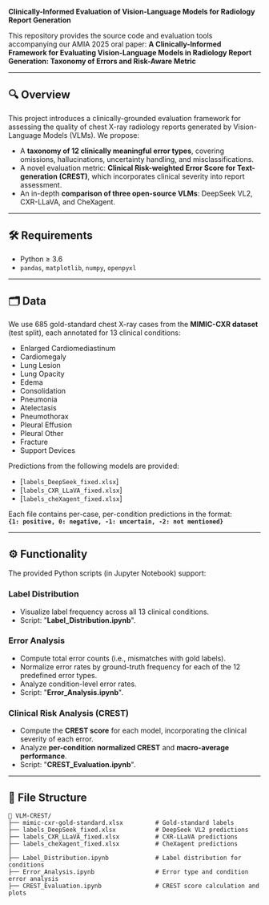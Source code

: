 **Clinically-Informed Evaluation of Vision-Language Models for Radiology Report Generation**

This repository provides the source code and evaluation tools accompanying our AMIA 2025 oral paper: **A Clinically-Informed Framework for Evaluating Vision-Language Models in Radiology Report Generation: Taxonomy of Errors and Risk-Aware Metric**

---

## 🔍 Overview

This project introduces a clinically-grounded evaluation framework for assessing the quality of chest X-ray radiology reports generated by Vision-Language Models (VLMs). We propose:

- A **taxonomy of 12 clinically meaningful error types**, covering omissions, hallucinations, uncertainty handling, and misclassifications.
- A novel evaluation metric: **Clinical Risk-weighted Error Score for Text-generation (CREST)**, which incorporates clinical severity into report assessment.
- An in-depth **comparison of three open-source VLMs**: DeepSeek VL2, CXR-LLaVA, and CheXagent.

---
## 🛠 Requirements

- Python ≥ 3.6
- `pandas`, `matplotlib`, `numpy`, `openpyxl`

---

## 🗂 Data

We use 685 gold-standard chest X-ray cases from the **MIMIC-CXR dataset** (test split), each annotated for 13 clinical conditions:

- Enlarged Cardiomediastinum
- Cardiomegaly
- Lung Lesion
- Lung Opacity
- Edema
- Consolidation
- Pneumonia
- Atelectasis
- Pneumothorax
- Pleural Effusion
- Pleural Other
- Fracture
- Support Devices

Predictions from the following models are provided:
- [`labels_DeepSeek_fixed.xlsx`]
- [`labels_CXR_LLaVA_fixed.xlsx`]
- [`labels_cheXagent_fixed.xlsx`]

Each file contains per-case, per-condition predictions in the format:  
**`{1: positive, 0: negative, -1: uncertain, -2: not mentioned}`**

---

## ⚙️ Functionality

The provided Python scripts (in Jupyter Notebook) support:
### Label Distribution
- Visualize label frequency across all 13 clinical conditions.
- Script: "**Label_Distribution.ipynb**".
### Error Analysis
- Compute total error counts (i.e., mismatches with gold labels).
- Normalize error rates by ground-truth frequency for each of the 12 predefined error types.
- Analyze condition-level error rates.
- Script: "**Error_Analysis.ipynb**".
### Clinical Risk Analysis (CREST)
- Compute the **CREST score** for each model, incorporating the clinical severity of each error.
- Analyze **per-condition normalized CREST** and **macro-average performance**.
- Script: "**CREST_Evaluation.ipynb**".


---

## 📂 File Structure
```
📁 VLM-CREST/
├── mimic-cxr-gold-standard.xlsx         # Gold-standard labels
├── labels_DeepSeek_fixed.xlsx           # DeepSeek VL2 predictions
├── labels_CXR_LLaVA_fixed.xlsx          # CXR-LLaVA predictions
├── labels_cheXagent_fixed.xlsx          # CheXagent predictions
│
├── Label_Distribution.ipynb             # Label distribution for conditions
├── Error_Analysis.ipynb                 # Error type and condition error analysis
├── CREST_Evaluation.ipynb               # CREST score calculation and plots
```


